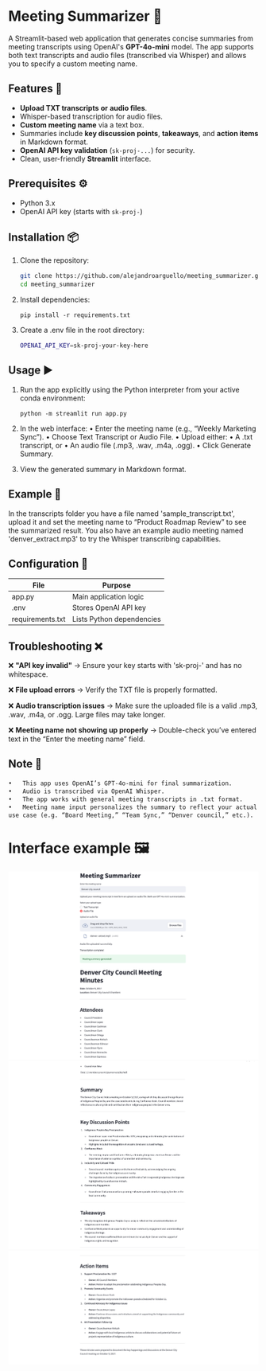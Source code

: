 # Meeting Summarizer 📝

A Streamlit-based web application that generates concise summaries from meeting transcripts using OpenAI's **GPT-4o-mini** model. The app supports both text transcripts and audio files (transcribed via Whisper) and allows you to specify a custom meeting name.

## Features 🚀
- **Upload TXT transcripts** **or** **audio files**.
- Whisper-based transcription for audio files.
- **Custom meeting name** via a text box.
- Summaries include **key discussion points**, **takeaways**, and **action items** in Markdown format.
- **OpenAI API key validation** (`sk-proj-...`) for security.
- Clean, user-friendly **Streamlit** interface.

## Prerequisites ⚙️
- Python 3.x
- OpenAI API key (starts with `sk-proj-`)

## Installation 📦
1. Clone the repository:
   ```bash
   git clone https://github.com/alejandroarguello/meeting_summarizer.git
   cd meeting_summarizer

2. Install dependencies:
   ```
   pip install -r requirements.txt

3. Create a .env file in the root directory:
   ```bash
   OPENAI_API_KEY=sk-proj-your-key-here

## Usage ▶️
1. Run the app explicitly using the Python interpreter from your active conda environment:
   ```
   python -m streamlit run app.py

2. In the web interface:
	•	Enter the meeting name (e.g., “Weekly Marketing Sync”).
	•	Choose Text Transcript or Audio File.
	•	Upload either:
      •	A .txt transcript, or
      •	An audio file (.mp3, .wav, .m4a, .ogg).
	•	Click Generate Summary.

3. View the generated summary in Markdown format.

## Example 🎯
In the transcripts folder you have a file named 'sample_transcript.txt', upload it and set the meeting name to “Product Roadmap Review” to see the summarized result. You also have an example audio meeting named 'denver_extract.mp3' to try the Whisper transcribing capabilities.

## Configuration 🔧

| File      | Purpose |
| ----------- | ----------- |
| app.py      | Main application logic       |
| .env   | Stores OpenAI API key        |
| requirements.txt   | Lists Python dependencies        |


## Troubleshooting ❌

❌ **"API key invalid"** &rarr; Ensure your key starts with 'sk-proj-' and has no whitespace.

❌ **File upload errors** &rarr; Verify the TXT file is properly formatted.

❌ **Audio transcription issues** &rarr; Make sure the uploaded file is a valid .mp3, .wav, .m4a, or .ogg. Large files may take longer.

❌ **Meeting name not showing up properly** &rarr; Double-check you’ve entered text in the “Enter the meeting name” field.

## Note 📌
	•	This app uses OpenAI’s GPT-4o-mini for final summarization.
	•	Audio is transcribed via OpenAI Whisper.
	•	The app works with general meeting transcripts in .txt format.
	•	Meeting name input personalizes the summary to reflect your actual use case (e.g. “Board Meeting,” “Team Sync,” “Denver council,” etc.).


# Interface example 🖼️

![Meeting Summarizer Screenshot 1](assets/app_image1.png)
![Meeting Summarizer Screenshot 2](assets/app_image2.png)
![Meeting Summarizer Screenshot 3](assets/app_image3.png)
